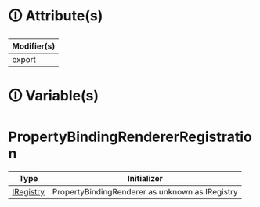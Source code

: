 # &#128712; Attribute(s)

| Modifier(s)                            |
|----------------------------------------|
| export |

# &#128712; Variable(s)

# PropertyBindingRendererRegistration

| Type                        | Initializer                       |
|-----------------------------|-----------------------------------|
| [IRegistry](https://hamedfathi.gitbook.io/aurelia-2-doc-api/kernel/interface/di/iregistry) | PropertyBindingRenderer as unknown as IRegistry |